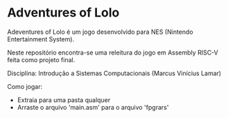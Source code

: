 # Adventures of Lolo
Adeventures of Lolo é um jogo desenvolvido para NES (Nintendo Entertainment System).

Neste repositório encontra-se uma releitura do jogo em Assembly RISC-V feita como projeto final.

Disciplina: Introdução a Sistemas Computacionais (Marcus Vinícius Lamar)

Como jogar:
  - Extraia para uma pasta qualquer
  - Arraste o arquivo 'main.asm' para o arquivo 'fpgrars'
